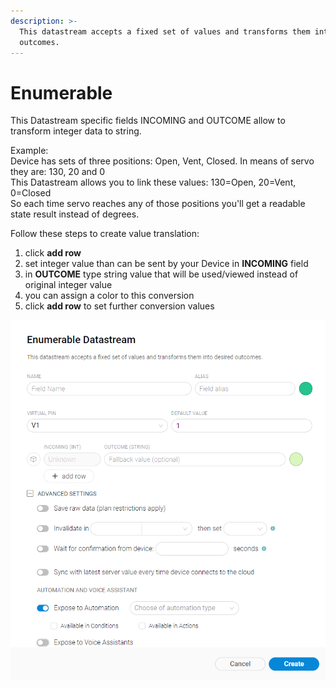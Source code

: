 ```yaml
---
description: >-
  This datastream accepts a fixed set of values and transforms them into desired
  outcomes.
---
```


# Enumerable

This Datastream specific fields INCOMING and OUTCOME allow to transform integer data to string. 

Example:  
Device has sets of three positions: Open, Vent, Closed. In means of servo they are: 130, 20 and 0   
This Datastream allows you to link these values: 130=Open, 20=Vent, 0=Closed  
So each time servo reaches any of those positions you'll get a readable state result instead of degrees.  
  
Follow these steps to create value translation:

1. click **add row**
2. set integer value than can be sent by your Device in **INCOMING** field
3. in **OUTCOME** type string value that will be used/viewed instead of original integer value
4. you can assign a color to this conversion
5. click **add row** to set further conversion values

![](../../../../.gitbook/assets/enum_ds.png)

